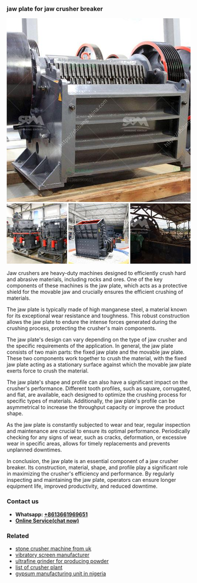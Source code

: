 <h3>jaw plate for jaw crusher breaker</h3><img src='1708586987.jpg' alt=''><p>Jaw crushers are heavy-duty machines designed to efficiently crush hard and abrasive materials, including rocks and ores. One of the key components of these machines is the jaw plate, which acts as a protective shield for the movable jaw and crucially ensures the efficient crushing of materials.</p><p>The jaw plate is typically made of high manganese steel, a material known for its exceptional wear resistance and toughness. This robust construction allows the jaw plate to endure the intense forces generated during the crushing process, protecting the crusher's main components.</p><p>The jaw plate's design can vary depending on the type of jaw crusher and the specific requirements of the application. In general, the jaw plate consists of two main parts: the fixed jaw plate and the movable jaw plate. These two components work together to crush the material, with the fixed jaw plate acting as a stationary surface against which the movable jaw plate exerts force to crush the material.</p><p>The jaw plate's shape and profile can also have a significant impact on the crusher's performance. Different tooth profiles, such as square, corrugated, and flat, are available, each designed to optimize the crushing process for specific types of materials. Additionally, the jaw plate's profile can be asymmetrical to increase the throughput capacity or improve the product shape.</p><p>As the jaw plate is constantly subjected to wear and tear, regular inspection and maintenance are crucial to ensure its optimal performance. Periodically checking for any signs of wear, such as cracks, deformation, or excessive wear in specific areas, allows for timely replacements and prevents unplanned downtimes.</p><p>In conclusion, the jaw plate is an essential component of a jaw crusher breaker. Its construction, material, shape, and profile play a significant role in maximizing the crusher's efficiency and performance. By regularly inspecting and maintaining the jaw plate, operators can ensure longer equipment life, improved productivity, and reduced downtime.</p><h3>Contact us</h3><ul><li><strong>Whatsapp:&nbsp;<a href="https://wa.me/8613661969651">+8613661969651</a></strong></li><li><a href="https://swt.shibang-china.com/?git&amp;zhl&amp;jaw plate for jaw crusher breaker"><strong>Online Service(chat now)</strong></a></li></ul><h3>Related</h3><ul><li><a href='stone crusher machine from uk.md'>stone crusher machine from uk</a></li><li><a href='vibratory screen manufacturer.md'>vibratory screen manufacturer</a></li><li><a href='ultrafine grinder for producing powder.md'>ultrafine grinder for producing powder</a></li><li><a href='list of crusher plant.md'>list of crusher plant</a></li><li><a href='gypsum manufacturing unit in nigeria.md'>gypsum manufacturing unit in nigeria</a></li></ul>